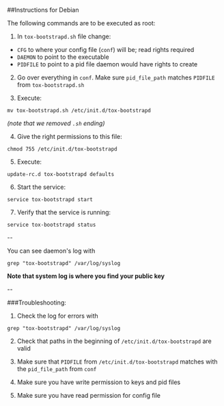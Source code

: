##Instructions for Debian

The following commands are to be executed as root:

1. In `tox-bootstrapd.sh` file change:
  - `CFG` to where your config file (`conf`) will be; read rights required
  - `DAEMON` to point to the executable
  - `PIDFILE` to point to a pid file daemon would have rights to create

2. Go over everything in `conf`. Make sure `pid_file_path` matches `PIDFILE` from `tox-bootstrapd.sh`

3. Execute: 
```
mv tox-bootstrapd.sh /etc/init.d/tox-bootstrapd
```
*(note that we removed `.sh` ending)*

4. Give the right permissions to this file: 
```
chmod 755 /etc/init.d/tox-bootstrapd
```

5. Execute: 
```
update-rc.d tox-bootstrapd defaults
```

6. Start the service: 
```
service tox-bootstrapd start
```

7. Verify that the service is running: 
```
service tox-bootstrapd status
```

--

You can see daemon's log with
```
grep "tox-bootstrapd" /var/log/syslog
```

**Note that system log is where you find your public key**

--

###Troubleshooting:

1. Check the log for errors with 
```
grep "tox-bootstrapd" /var/log/syslog
```

2. Check that paths in the beginning of `/etc/init.d/tox-bootstrapd` are valid

3. Make sure that `PIDFILE` from `/etc/init.d/tox-bootstrapd` matches with the `pid_file_path` from `conf`

4. Make sure you have write permission to keys and pid files

5. Make sure you have read permission for config file